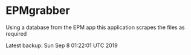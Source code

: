 # EPMgrabber
Using a database from the EPM app this application scrapes the files as required


Latest backup: Sun Sep 8 01:22:01 UTC 2019
